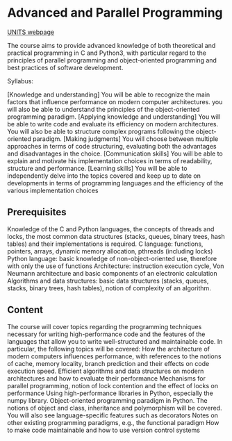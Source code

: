 # Advanced and Parallel Programming

[UNITS webpage](https://corsi.units.it/sm30/modulo/2023/308905/af_gen_cod/270sm)

The course aims to provide advanced knowledge of both theoretical and practical programming in C and Python3, with particular regard to the principles of parallel programming and object-oriented programming and best practices of software development.

Syllabus:

[Knowledge and understanding] You will be able to recognize the main factors that influence performance on modern computer architectures. you will also be able to understand the principles of the object-oriented programming paradigm.
[Applying knowledge and understanding] You will be able to write code and evaluate its efficiency on modern architectures. You will also be able to structure complex programs following the object-oriented paradigm.
[Making judgments] You will choose between multiple approaches in terms of code structuring, evaluating both the advantages and disadvantages in the choice.
[Communication skills] You will be able to explain and motivate his implementation choices in terms of readability, structure and performance.
[Learning skills] You will be able to independently delve into the topics covered and keep up to date on developments in terms of programming languages and the efficiency of the various implementation choices

## Prerequisites
Knowledge of the C and Python languages, the concepts of threads and locks, the most common data structures (stacks, queues, binary trees, hash tables) and their implementations is required.
C language: functions, pointers, arrays, dynamic memory allocation, pthreads (including locks)
Python language: basic knowledge of non-object-oriented use, therefore with only the use of functions
Architecture: instruction execution cycle, Von Neumann architecture and basic components of an electronic calculation
Algorithms and data structures: basic data structures (stacks, queues, stacks, binary trees, hash tables), notion of complexity of an algorithm.

## Content

The course will cover topics regarding the programming techniques necessary for writing high-performance code and the features of the languages that allow you to write well-structured and maintainable code.
In particular, the following topics will be covered:
How the architecture of modern computers influences performance, with references to the notions of cache, memory locality, branch prediction and their effects on code execution speed.
Efficient algorithms and data structures on modern architectures and how to evaluate their performance
Mechanisms for parallel programming, notion of lock contention and the effect of locks on performance
Using high-performance libraries in Python, especially the numpy library.
Object-oriented programming paradigm in Python. The notions of object and class, inheritance and polymorphism will be covered. You will also see language-specific features such as decorators
Notes on other existing programming paradigms, e.g., the functional paradigm
How to make code maintainable and how to use version control systems
